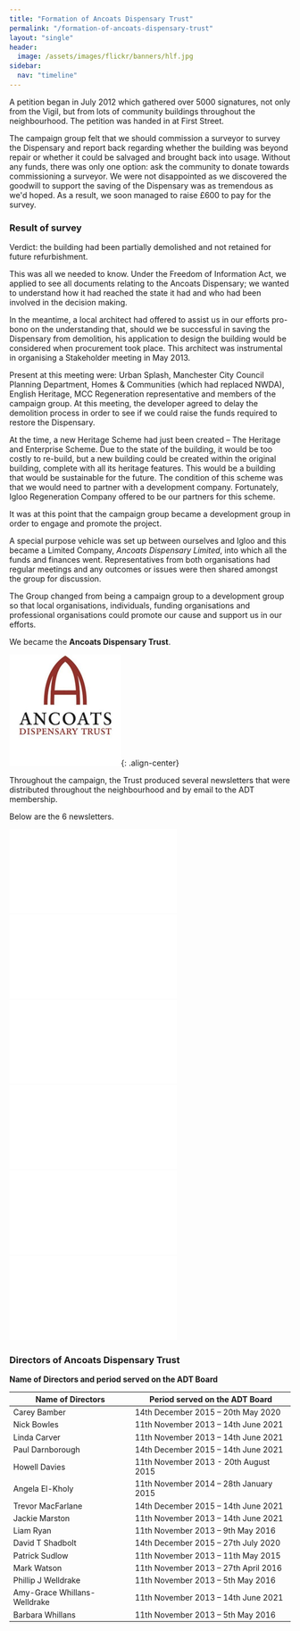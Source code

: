 ```yaml
---
title: "Formation of Ancoats Dispensary Trust"
permalink: "/formation-of-ancoats-dispensary-trust"
layout: "single"
header:
  image: /assets/images/flickr/banners/hlf.jpg
sidebar:
  nav: "timeline"
---
```


A petition began in July 2012 which gathered over 5000 signatures, not only from the Vigil, but from lots of community buildings throughout the neighbourhood.  The petition was handed in at First Street.   

The campaign group felt that we should commission a surveyor to survey the Dispensary and report back regarding whether the building was beyond repair or whether it could be salvaged and brought back into usage.  Without any funds, there was only one option: ask the community to donate towards commissioning a surveyor.  We were not disappointed as we discovered the goodwill to support the saving of the Dispensary was as tremendous as we'd hoped. As a result, we soon managed to raise £600 to pay for the survey. 

### Result of survey 

Verdict: the building had been partially demolished and not retained for future refurbishment.

This was all we needed to know. Under the Freedom of Information Act, we applied to see all documents relating to the Ancoats Dispensary; we wanted to understand how it had reached the state it had and who had been involved in the decision making.

In the meantime, a local architect had offered to assist us in our efforts pro-bono on the understanding that, should we be successful in saving the Dispensary from demolition, his application to design the building would be considered when procurement took place.  This architect was instrumental in organising a Stakeholder meeting in May 2013.

Present at this meeting were: Urban Splash, Manchester City Council Planning Department, Homes & Communities (which had replaced NWDA), English Heritage, MCC Regeneration representative and members of the campaign group. At this meeting, the developer agreed to delay the demolition process in order to see if we could raise the funds required to restore the Dispensary.

At the time, a new Heritage Scheme had just been created – The Heritage and Enterprise Scheme.  Due to the state of the building, it would be too costly to re-build, but a new building could be created within the original building, complete with all its heritage features. This would be a building that would be sustainable for the future.  The condition of this scheme was that we would need to partner with a development company. Fortunately, Igloo Regeneration Company offered to be our partners for this scheme. 

It was at this point that the campaign group became a development group in order to engage and promote the project.

A special purpose vehicle was set up between ourselves and Igloo and this became a Limited Company, *Ancoats Dispensary Limited*, into which all the funds and finances went.  Representatives from both organisations had regular meetings and any outcomes or issues were then shared amongst the group for discussion. 

The Group changed from being a campaign group to a development group so that local organisations, individuals, funding organisations and professional organisations could promote our cause and support us in our efforts.  

We became the **Ancoats Dispensary Trust**. 

<img src="assets/images/flickr/formation-of-ancoats-dispensary-trust/logo.jpg" width="200" height="200">{: .align-center}

Throughout the campaign, the Trust produced several newsletters that were distributed throughout the neighbourhood and by email to the ADT membership.

Below are the 6 newsletters.

<embed src="assets/images/FINAL EDITION OF NEWSLETTER WINTER 2016.pdf" type="application/pdf">

<embed src="assets/images/ADT Newsletter Spring Summer edition 2015  Issue 4.pdf" type="application/pdf">

<embed src="assets/images/ADT Newsletter Winter edition 2014 Issue 3.pdf" type="application/pdf">

<embed src="assets/images/ADT Newsletter Winter edition 2015 No 5.pdf" type="application/pdf">

<embed src="assets/images/Autumn Newsletter 2014.pdf" type="application/pdf">

<embed src="assets/images/Summer Newsletter 2014 - Dispensary News.pdf" type="application/pdf">

### Directors of Ancoats Dispensary Trust

**Name of Directors and period served on the ADT Board**

| Name of Directors  | Period served on the ADT Board |
| ------------- | ------------- |
| Carey Bamber | 14th December 2015 – 20th May 2020 |
| Nick Bowles | 11th November 2013 – 14th June 2021 |
| Linda Carver | 11th November 2013 – 14th June 2021 |
| Paul Darnborough | 14th December 2015 – 14th June 2021 |
| Howell Davies | 11th November 2013 - 20th August 2015 |
| Angela El-Kholy | 11th November 2014 – 28th January 2015 |
| Trevor MacFarlane | 14th December 2015 – 14th June 2021 |
| Jackie Marston | 11th November 2013 – 14th June 2021 |
| Liam Ryan | 11th November 2013 – 9th May 2016 |
| David T Shadbolt | 14th December 2015 – 27th July 2020 |
| Patrick Sudlow | 11th November 2013 – 11th May 2015 |
| Mark Watson | 11th November 2013 – 27th April 2016 |
| Phillip J Welldrake | 11th November 2013 – 5th May 2016 |
| Amy-Grace Whillans-Welldrake | 11th November 2013 – 14th June 2021 |
| Barbara Whillans | 11th November 2013 – 5th May 2016 |
